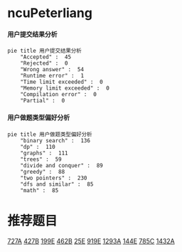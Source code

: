 # ncuPeterliang

<!-- tabs:start -->



#### **用户提交结果分析**

```mermaid
pie title 用户提交结果分析
    "Accepted" :  45
    "Rejected" :  0
    "Wrong answer" :  54
    "Runtime error" :  1
    "Time limit exceeded" :  0
    "Memory limit exceeded" :  0
    "Compilation error" :  0
    "Partial" :  0
```

#### **用户做题类型偏好分析**

```mermaid
pie title 用户做题类型偏好分析
    "binary search" :  136
    "dp" :  110
    "graphs" :  111
    "trees" :  59
    "divide and conquer" :  89
    "greedy" :  88
    "two pointers" :  230
    "dfs and similar" :  85
    "math" :  85
```



<!-- tabs:end -->
# 推荐题目
[727A](https://codeforces.com/contest/727/problem/A)
[427B](https://codeforces.com/contest/427/problem/B)
[199E](https://codeforces.com/contest/199/problem/E)
[462B](https://codeforces.com/contest/462/problem/B)
[25E](https://codeforces.com/contest/25/problem/E)
[919E](https://codeforces.com/contest/919/problem/E)
[1293A](https://codeforces.com/contest/1293/problem/A)
[144E](https://codeforces.com/contest/144/problem/E)
[785C](https://codeforces.com/contest/785/problem/C)
[1432A](https://codeforces.com/contest/1432/problem/A)
